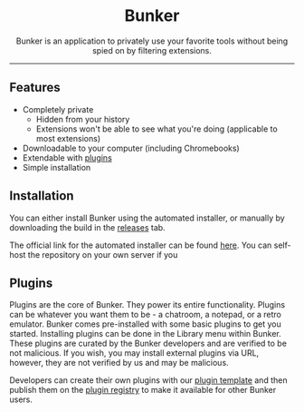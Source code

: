 <div align="center">
  <h1>Bunker</h1>
  
  Bunker is an application to privately use your favorite tools without being spied on by filtering extensions.
  <hr>
</div>

## Features
- Completely private
  - Hidden from your history
  - Extensions won't be able to see what you're doing (applicable to most extensions)
- Downloadable to your computer (including Chromebooks)
- Extendable with [plugins](#plugins)
- Simple installation

## Installation
You can either install Bunker using the automated installer, or manually by downloading the build in the [releases](https://github.com/bunkerweb/bunker) tab.

The official link for the automated installer can be found [here](https://installer.bunkerweb.cc). You can self-host the repository on your own server if you 

## Plugins
Plugins are the core of Bunker. They power its entire functionality. Plugins can be whatever you want them to be - a chatroom, a notepad, or a retro emulator. Bunker comes pre-installed with some basic plugins to get you started. Installing plugins can be done in the Library menu within Bunker. These plugins are curated by the Bunker developers and are verified to be not malicious. If you wish, you may install external plugins via URL, however, they are not verified by us and may be malicious.

Developers can create their own plugins with our [plugin template](https://github.com/bunkerweb/template) and then publish them on the [plugin registry](https://github.com/bunkerweb/registry) to make it available for other Bunker users.